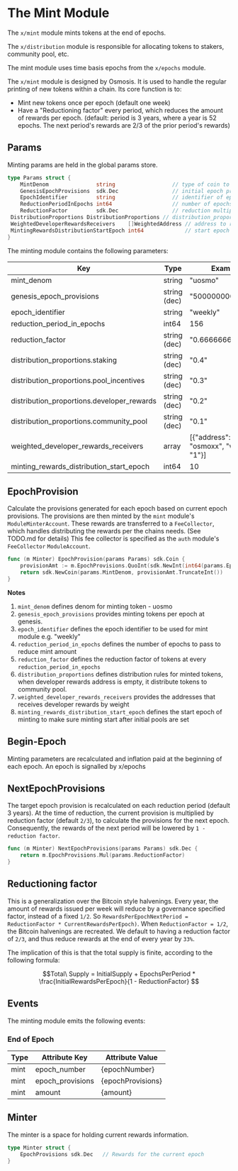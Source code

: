 # The Mint Module

The `x/mint` module mints tokens at the end of epochs.

The `x/distribution` module is responsible for allocating tokens to stakers, community pool, etc.

The mint module uses time basis epochs from the `x/epochs` module.

The `x/mint` module is designed by Osmosis. It is used to handle the regular printing of new tokens within a chain. Its core function is to:

- Mint new tokens once per epoch (default one week)
- Have a "Reductioning factor" every period, which reduces the amount of rewards per epoch.
    (default: period is 3 years, where a year is 52 epochs. The next period's rewards are 2/3 of the prior period's rewards)

## Params

Minting params are held in the global params store.

```go
type Params struct {
    MintDenom               string                  // type of coin to mint
    GenesisEpochProvisions  sdk.Dec                 // initial epoch provisions at genesis
    EpochIdentifier         string                  // identifier of epoch
    ReductionPeriodInEpochs int64                   // number of epochs between reward reductions
    ReductionFactor         sdk.Dec                 // reduction multiplier to execute on each period
 DistributionProportions DistributionProportions // distribution_proportions defines the proportion of the minted denom
 WeightedDeveloperRewardsReceivers    []WeightedAddress // address to receive developer rewards
 MintingRewardsDistributionStartEpoch int64             // start epoch to distribute minting rewards
}
```

The minting module contains the following parameters:

| Key                                        | Type         | Example                                |
| ------------------------------------------ | ------------ | -------------------------------------- |
| mint_denom                                 | string       | "uosmo"                                |
| genesis_epoch_provisions                   | string (dec) | "500000000"                            |
| epoch_identifier                           | string       | "weekly"                               |
| reduction_period_in_epochs                 | int64        | 156                                    |
| reduction_factor                           | string (dec) | "0.6666666666666"                      |
| distribution_proportions.staking           | string (dec) | "0.4"                                  |
| distribution_proportions.pool_incentives   | string (dec) | "0.3"                                  |
| distribution_proportions.developer_rewards | string (dec) | "0.2"                                  |
| distribution_proportions.community_pool    | string (dec) | "0.1"                                  |
| weighted_developer_rewards_receivers       | array        | [{"address": "osmoxx", "weight": "1"}] |
| minting_rewards_distribution_start_epoch   | int64        | 10                                     |

## EpochProvision

Calculate the provisions generated for each epoch based on current epoch provisions. The provisions are then minted by the `mint` module's `ModuleMinterAccount`. These rewards are transferred to a `FeeCollector`, which handles distributing the rewards per the chains needs. (See TODO.md for details) This fee collector is specified as the `auth` module's `FeeCollector` `ModuleAccount`.

```go
func (m Minter) EpochProvision(params Params) sdk.Coin {
    provisionAmt := m.EpochProvisions.QuoInt(sdk.NewInt(int64(params.EpochsPerYear)))
    return sdk.NewCoin(params.MintDenom, provisionAmt.TruncateInt())
}
```

**Notes**

1. `mint_denom` defines denom for minting token - uosmo
2. `genesis_epoch_provisions` provides minting tokens per epoch at genesis.
3. `epoch_identifier` defines the epoch identifier to be used for mint module e.g. "weekly"
4. `reduction_period_in_epochs` defines the number of epochs to pass to reduce mint amount
5. `reduction_factor` defines the reduction factor of tokens at every `reduction_period_in_epochs`
6. `distribution_proportions` defines distribution rules for minted tokens, when developer rewards address is empty, it distribute tokens to community pool.
7. `weighted_developer_rewards_receivers` provides the addresses that receives developer rewards by weight
8. `minting_rewards_distribution_start_epoch` defines the start epoch of minting to make sure minting start after initial pools are set

## Begin-Epoch

Minting parameters are recalculated and inflation
paid at the beginning of each epoch. An epoch is signalled by x/epochs

## NextEpochProvisions

The target epoch provision is recalculated on each reduction period (default 3 years).
At the time of reduction, the current provision is multiplied by reduction factor (default `2/3`),
to calculate the provisions for the next epoch. Consequently, the rewards of the next period
will be lowered by `1 - reduction factor`.

```go
func (m Minter) NextEpochProvisions(params Params) sdk.Dec {
    return m.EpochProvisions.Mul(params.ReductionFactor)
}
```

## Reductioning factor

This is a generalization over the Bitcoin style halvenings.
Every year, the amount of rewards issued per week will reduce by a governance specified factor, instead of a fixed `1/2`.
So `RewardsPerEpochNextPeriod = ReductionFactor * CurrentRewardsPerEpoch)`.
When `ReductionFactor = 1/2`, the Bitcoin halvenings are recreated.
We default to having a reduction factor of `2/3`, and thus reduce rewards at the end of every year by `33%`.

The implication of this is that the total supply is finite, according to the following formula:

$$Total\ Supply = InitialSupply + EpochsPerPeriod * \frac{InitialRewardsPerEpoch}{1 - ReductionFactor} $$

## Events

The minting module emits the following events:

### End of Epoch

| Type | Attribute Key    | Attribute Value   |
| ---- | ---------------- | ----------------- |
| mint | epoch_number     | {epochNumber}     |
| mint | epoch_provisions | {epochProvisions} |
| mint | amount           | {amount}          |

## Minter

The minter is a space for holding current rewards information.

```go
type Minter struct {
    EpochProvisions sdk.Dec   // Rewards for the current epoch
}
```
